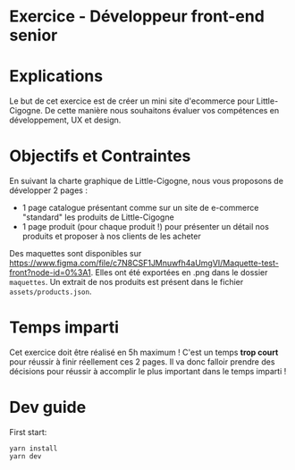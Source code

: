 Exercice - Développeur front-end senior
==

# Explications
Le but de cet exercice est de créer un mini site d'ecommerce pour Little-Cigogne.
De cette manière nous souhaitons évaluer vos compétences en développement, UX et design.

# Objectifs et Contraintes
En suivant la charte graphique de Little-Cigogne, nous vous proposons de développer 2 pages : 
- 1 page catalogue présentant comme sur un site de e-commerce "standard" les produits de Little-Cigogne
- 1 page produit (pour chaque produit !) pour présenter un détail nos produits et proposer à nos clients de les acheter

Des maquettes sont disponibles sur https://www.figma.com/file/c7N8CSF1JMnuwfh4aUmgVI/Maquette-test-front?node-id=0%3A1. Elles ont été exportées en .png dans le dossier `maquettes`.
Un extrait de nos produits est présent dans le fichier `assets/products.json`.

# Temps imparti
Cet exercice doit être réalisé en 5h maximum ! C'est un temps **trop court** pour réussir à finir réellement ces 2 pages.
Il va donc falloir prendre des décisions pour réussir à accomplir le plus important dans le temps imparti !

# Dev guide
First start:
```
yarn install
yarn dev
```

